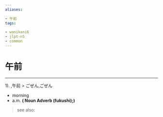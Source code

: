 ```yaml
---
aliases:
    
- 午前
tags:
    
- wanikani6
- jlpt-n5
- common
---
```


# 午前
---
1).
,午前 > ごぜん,ごぜん

- morning
- a.m.
**( Noun Adverb (fukushi);)**
> see also: 
            